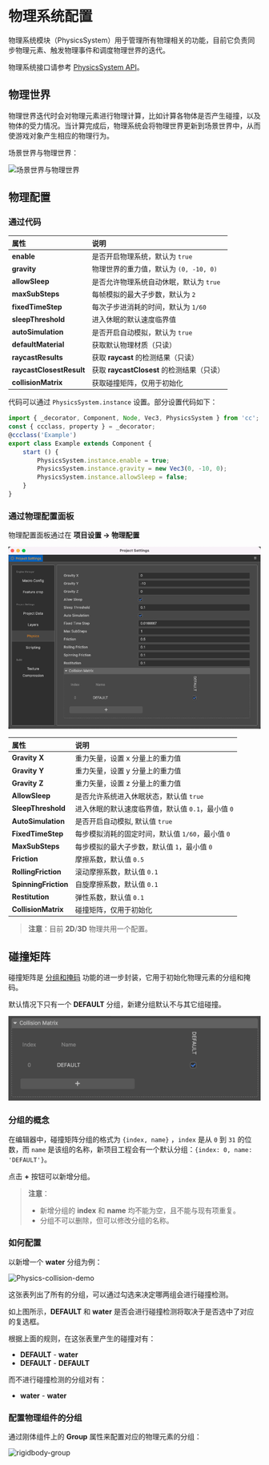 # 物理系统配置

物理系统模块（PhysicsSystem）用于管理所有物理相关的功能，目前它负责同步物理元素、触发物理事件和调度物理世界的迭代。

物理系统接口请参考 [PhysicsSystem API](__APIDOC__/zh/classes/physics.physicssystem.html)。

## 物理世界

物理世界迭代时会对物理元素进行物理计算，比如计算各物体是否产生碰撞，以及物体的受力情况。当计算完成后，物理系统会将物理世界更新到场景世界中，从而使游戏对象产生相应的物理行为。

场景世界与物理世界：

![场景世界与物理世界](img/physics-world.jpg)

## 物理配置

### 通过代码

| 属性 | 说明 |
| :--- | :--- |
| **enable** | 是否开启物理系统，默认为 `true` |
| **gravity** | 物理世界的重力值，默认为 `(0, -10, 0)` |
| **allowSleep** | 是否允许物理系统自动休眠，默认为 `true` |
| **maxSubSteps** | 每帧模拟的最大子步数，默认为 `2` |
| **fixedTimeStep** | 每次子步进消耗的时间，默认为 `1/60` |
| **sleepThreshold** | 进入休眠的默认速度临界值 |
| **autoSimulation** | 是否开启自动模拟，默认为 `true` |
| **defaultMaterial** | 获取默认物理材质（只读） |
| **raycastResults** | 获取 **raycast** 的检测结果（只读） |
| **raycastClosestResult** | 获取 **raycastClosest** 的检测结果（只读） |
| **collisionMatrix** | 获取碰撞矩阵，仅用于初始化 |

代码可以通过 `PhysicsSystem.instance` 设置。部分设置代码如下：

```ts
import { _decorator, Component, Node, Vec3, PhysicsSystem } from 'cc';
const { ccclass, property } = _decorator;
@ccclass('Example')
export class Example extends Component {
    start () {
        PhysicsSystem.instance.enable = true;
        PhysicsSystem.instance.gravity = new Vec3(0, -10, 0);
        PhysicsSystem.instance.allowSleep = false;
    }
}
```

### 通过物理配置面板

物理配置面板通过在 **项目设置 -> 物理配置**

![Physics](./img/physics-config-index.png)

| 属性 | 说明 |
| :--- | :--- |
| **Gravity X** | 重力矢量，设置 x 分量上的重力值 |
| **Gravity Y** | 重力矢量，设置 y 分量上的重力值 |
| **Gravity Z** | 重力矢量，设置 z 分量上的重力值 |
| **AllowSleep** | 是否允许系统进入休眠状态，默认值 `true` |
| **SleepThreshold** | 进入休眠的默认速度临界值，默认值 `0.1`，最小值 `0` |
| **AutoSimulation** | 是否开启自动模拟, 默认值 `true` |
| **FixedTimeStep** | 每步模拟消耗的固定时间，默认值 `1/60`，最小值 `0` |
| **MaxSubSteps** | 每步模拟的最大子步数，默认值 `1`，最小值 `0` |
| **Friction** | 摩擦系数，默认值 `0.5` |
| **RollingFriction** | 滚动摩擦系数，默认值 `0.1` |
| **SpinningFriction** | 自旋摩擦系数，默认值 `0.1` |
| **Restitution** | 弹性系数，默认值 `0.1` |
| **CollisionMatrix** | 碰撞矩阵，仅用于初始化 |
<!-- - `useNodeChains` 是否使用节点链组合刚体，默认值 *true* -->

>**注意**：目前 **2D**/**3D** 物理共用一个配置。

## 碰撞矩阵

碰撞矩阵是 [分组和掩码](physics-group-mask.md) 功能的进一步封装，它用于初始化物理元素的分组和掩码。

默认情况下只有一个 **DEFAULT** 分组，新建分组默认不与其它组碰撞。

![Physics-collision](./img/physics-collision.png)

### 分组的概念

在编辑器中，碰撞矩阵分组的格式为 `{index, name}` ，`index` 是从 `0` 到 `31` 的位数，而 `name` 是该组的名称，新项目工程会有一个默认分组：`{index: 0, name: 'DEFAULT'}`。

点击 **+** 按钮可以新增分组。

> **注意**：
> - 新增分组的 **index** 和 **name** 均不能为空，且不能与现有项重复。
> - 分组不可以删除，但可以修改分组的名称。

### 如何配置

以新增一个 **water** 分组为例：

![Physics-collision-demo](img/physics-collision-demo.png)

这张表列出了所有的分组，可以通过勾选来决定哪两组会进行碰撞检测。

如上图所示，**DEFAULT** 和 **water** 是否会进行碰撞检测将取决于是否选中了对应的复选框。

根据上面的规则，在这张表里产生的碰撞对有：

- **DEFAULT** - **water**
- **DEFAULT** - **DEFAULT**

而不进行碰撞检测的分组对有：

- **water** - **water**

### 配置物理组件的分组

通过刚体组件上的 **Group** 属性来配置对应的物理元素的分组：

![rigidbody-group](img/rigidbody-group.jpg)
